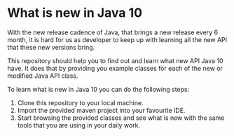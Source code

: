 # What is new in Java 10

With the new release cadence of Java, that brings a new release every 6 month, it is hard for us as developer to keep up with learning all the new API that these new versions bring.

This repository should help you to find out and learn what new API Java 10 have. It does that by providing you example classes for each of the new or modified Java API class.

To learn what is new in Java 10 you can do the following steps:
1. Clone this repository to your local machine.
2. Import the provided maven project into your favourite IDE.
3. Start browsing the provided classes and see what is new with the same tools that you are using in your daily work.
